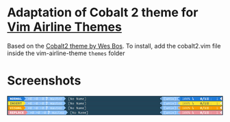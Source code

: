 # Adaptation of Cobalt 2 theme for [Vim Airline Themes](https://github.com/vim-airline/vim-airline-themes)

Based on the [Cobalt2 theme by Wes Bos](https://github.com/wesbos/cobalt2/).
To install, add the cobalt2.vim file inside the vim-airline-theme `themes` folder

# Screenshots
![Cobalt2 Theme for Vim-Airline](vim-airline-cobalt2.jpg?raw=true)
